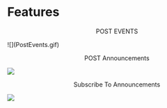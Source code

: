 
# Features

<p align="center">POST EVENTS </p>
![](PostEvents.gif)



<p align="center">POST Announcements </p>

![](PostAnnouncements.gif)


<p align="center">Subscribe To Announcements </p>

![](SubscribeToAnnouncements.gif)